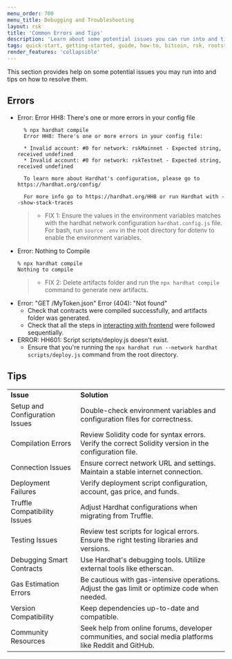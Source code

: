 ```yaml
---
menu_order: 700
menu_title: Debugging and Troubleshooting
layout: rsk
title: 'Common Errors and Tips'
description: 'Learn about some potential issues you can run into and tips on how to resolve them'
tags: quick-start, getting-started, guide, how-to, bitcoin, rsk, rootstock, blockchain
render_features: 'collapsible'
---
```


This section provides help on some potential issues you may run into and tips on how to resolve them. 

## Errors

[](#top "collapsible")
- Error: Error HH8: There's one or more errors in your config file
  ```shell
    % npx hardhat compile
    Error HH8: There's one or more errors in your config file:

    * Invalid account: #0 for network: rskMainnet - Expected string, received undefined
    * Invalid account: #0 for network: rskTestnet - Expected string, received undefined

    To learn more about Hardhat's configuration, please go to https://hardhat.org/config/

    For more info go to https://hardhat.org/HH8 or run Hardhat with --show-stack-traces
  ```
  > - FIX 1: Ensure the values in the environment variables matches with the hardhat network configuration `hardhat.config.js` file. For bash, run `source .env` in the root directory for dotenv to enable the environment variables.
- Error: Nothing to Compile 
  ```shell
  % npx hardhat compile
  Nothing to compile
  ```
  > - FIX 2: Delete artifacts folder and run the `npx hardhat compile` command to generate new artifacts.
- Error:  "GET /MyToken.json" Error (404): "Not found"
  - Check that contracts were compiled successfully, and artifacts folder was generated.
  - Check that all the steps in [interacting with frontend](/guides/quickstart/hardhat/interact-with-frontend/) were followed sequentially.
- ERROR: HH601: Script scripts/deploy.js doesn't exist.
  - Ensure that you're running the `npx hardhat run --network hardhat scripts/deploy.js` command from the root directory.

## Tips

<table>
    <tr>
   <td> <b>Issue</b>

   </td>
   <td> <b>Solution</b>

   </td>
  </tr>
  <tr>
   <td>Setup and Configuration Issues

   </td>
   <td>Double-check environment variables and configuration files for correctness.

   </td>
  </tr>
  <tr>
   <td>Compilation Errors

   </td>
   <td>Review Solidity code for syntax errors. Verify the correct Solidity version in the configuration file.

   </td>
  </tr>
  <tr>
   <td>Connection Issues

   </td>
   <td>Ensure correct network URL and settings. Maintain a stable internet connection.

   </td>
  </tr>
  <tr>
   <td>Deployment Failures

   </td>
   <td>Verify deployment script configuration, account, gas price, and funds.

   </td>
  </tr>
  <tr>
   <td>Truffle Compatibility Issues

   </td>
   <td>Adjust Hardhat configurations when migrating from Truffle.

   </td>
  </tr>
  <tr>
   <td>Testing Issues

   </td>
   <td>Review test scripts for logical errors. Ensure the right testing libraries and versions.

   </td>
  </tr>
  <tr>
   <td>Debugging Smart Contracts

   </td>
   <td>Use Hardhat's debugging tools. Utilize external tools like etherscan.

   </td>
  </tr>
  <tr>
   <td>Gas Estimation Errors

   </td>
   <td>Be cautious with gas-intensive operations. Adjust the gas limit or optimize code when needed.

   </td>
  </tr>
  <tr>
   <td>Version Compatibility

   </td>
   <td>Keep dependencies up-to-date and compatible.

   </td>
  </tr>
  <tr>
   <td>Community Resources

   </td>
   <td>Seek help from online forums, developer communities, and social media platforms like Reddit and GitHub.

   </td>
  </tr>
</table>
